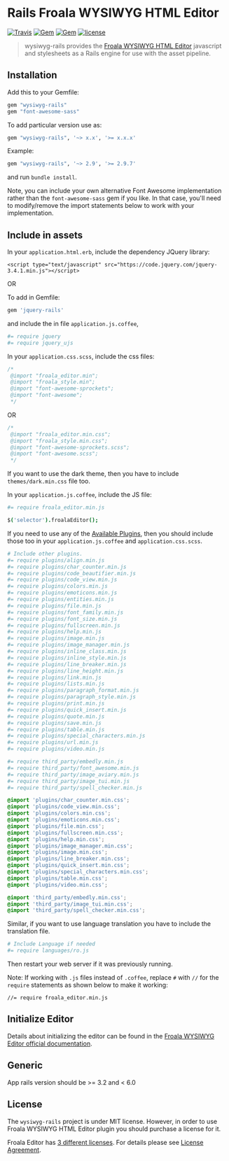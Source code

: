 # Rails Froala WYSIWYG HTML Editor

[![Travis](https://img.shields.io/travis/froala/wysiwyg-rails.svg)](http://travis-ci.org/froala/wysiwyg-rails)
[![Gem](https://img.shields.io/gem/v/wysiwyg-rails.svg)](https://rubygems.org/gems/wysiwyg-rails/versions/2.1.0)
[![Gem](https://img.shields.io/gem/dt/wysiwyg-rails.svg)](https://rubygems.org/gems/wysiwyg-rails/versions/2.1.0)
[![license](https://img.shields.io/github/license/froala/wysiwyg-rails.svg)](https://rubygems.org/gems/wysiwyg-rails/versions/2.1.0)

>wysiwyg-rails provides the [Froala WYSIWYG HTML Editor](https://froala.com/wysiwyg-editor) javascript and stylesheets as a Rails engine for use with the asset pipeline.

## Installation

Add this to your Gemfile:

```ruby
gem "wysiwyg-rails"
gem "font-awesome-sass"
```
To add particular version use as:

```ruby
gem "wysiwyg-rails", '~> x.x', '>= x.x.x'
```
Example:
```ruby
gem "wysiwyg-rails", '~> 2.9', '>= 2.9.7'
```

and run `bundle install`.

Note, you can include your own alternative Font Awesome implementation rather than the `font-awesome-sass` gem if you like. In that case, you'll need to modify/remove the import statements below to work with your implementation.

## Include in assets

In your `application.html.erb`, include the dependency JQuery library:

```
<script type="text/javascript" src="https://code.jquery.com/jquery-3.4.1.min.js"></script>
```

OR

To add in Gemfile:

```ruby
gem 'jquery-rails'
```

and include the in file `application.js.coffee`,
```coffeescript
#= require jquery
#= require jquery_ujs
```

In your `application.css.scss`, include the css files:

```css
/*
 @import "froala_editor.min";
 @import "froala_style.min";
 @import "font-awesome-sprockets";
 @import "font-awesome";
 */
```
OR

```css
/*
 @import "froala_editor.min.css";
 @import "froala_style.min.css";
 @import "font-awesome-sprockets.scss";
 @import "font-awesome.scss";
 */
```

If you want to use the dark theme, then you have to include `themes/dark.min.css` file too.

In your `application.js.coffee`, include the JS file:

```coffeescript
#= require froala_editor.min.js

$('selector').froalaEditor();
```

If you need to use any of the [Available Plugins](https://froala.com/wysiwyg-editor/docs/plugins), then you should include those too in your `application.js.coffee` and `application.css.scss`.

```coffeescript
# Include other plugins.
#= require plugins/align.min.js
#= require plugins/char_counter.min.js
#= require plugins/code_beautifier.min.js
#= require plugins/code_view.min.js
#= require plugins/colors.min.js
#= require plugins/emoticons.min.js
#= require plugins/entities.min.js
#= require plugins/file.min.js
#= require plugins/font_family.min.js
#= require plugins/font_size.min.js
#= require plugins/fullscreen.min.js
#= require plugins/help.min.js
#= require plugins/image.min.js
#= require plugins/image_manager.min.js
#= require plugins/inline_class.min.js
#= require plugins/inline_style.min.js
#= require plugins/line_breaker.min.js
#= require plugins/line_height.min.js
#= require plugins/link.min.js
#= require plugins/lists.min.js
#= require plugins/paragraph_format.min.js
#= require plugins/paragraph_style.min.js
#= require plugins/print.min.js
#= require plugins/quick_insert.min.js
#= require plugins/quote.min.js
#= require plugins/save.min.js
#= require plugins/table.min.js
#= require plugins/special_characters.min.js
#= require plugins/url.min.js
#= require plugins/video.min.js

#= require third_party/embedly.min.js
#= require third_party/font_awesome.min.js
#= require third_party/image_aviary.min.js
#= require third_party/image_tui.min.js
#= require third_party/spell_checker.min.js
```

```css
@import 'plugins/char_counter.min.css';
@import 'plugins/code_view.min.css';
@import 'plugins/colors.min.css';
@import 'plugins/emoticons.min.css';
@import 'plugins/file.min.css';
@import 'plugins/fullscreen.min.css';
@import 'plugins/help.min.css';
@import 'plugins/image_manager.min.css';
@import 'plugins/image.min.css';
@import 'plugins/line_breaker.min.css';
@import 'plugins/quick_insert.min.css';
@import 'plugins/special_characters.min.css';
@import 'plugins/table.min.css';
@import 'plugins/video.min.css';

@import 'third_party/embedly.min.css';
@import 'third_party/image_tui.min.css';
@import 'third_party/spell_checker.min.css';
```

Similar, if you want to use language translation you have to include the translation file.

```coffeescript
# Include Language if needed
#= require languages/ro.js
```

Then restart your web server if it was previously running.

Note: If working with `.js` files instead of `.coffee`, replace `#` with `//` for the `require` statements as shown below to make it working:
```
//= require froala_editor.min.js
```

## Initialize Editor

Details about initializing the editor can be found in the [Froala WYSIWYG Editor official documentation](https://www.froala.com/wysiwyg-editor/docs).

## Generic

App rails version should be >= 3.2 and < 6.0

## License

The `wysiwyg-rails` project is under MIT license. However, in order to use Froala WYSIWYG HTML Editor plugin you should purchase a license for it.

Froala Editor has [3 different licenses](https://froala.com/wysiwyg-editor/pricing).
For details please see [License Agreement](https://froala.com/wysiwyg-editor/terms).

